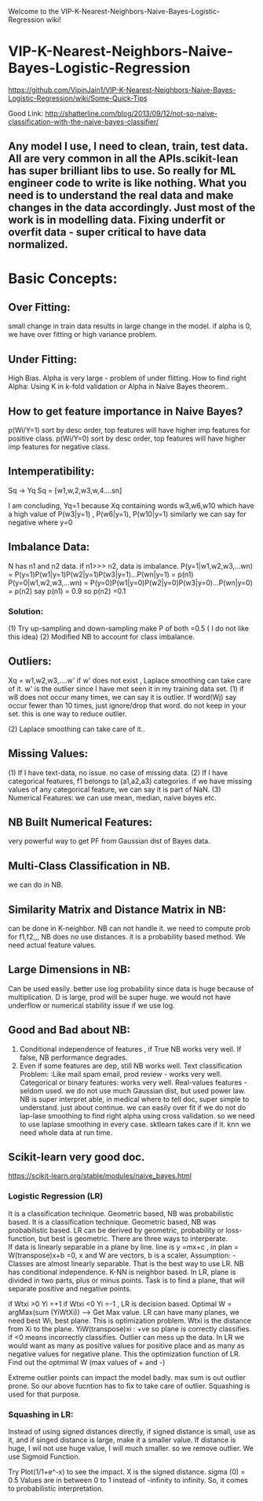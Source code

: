 Welcome to the VIP-K-Nearest-Neighbors-Naive-Bayes-Logistic-Regression wiki!

# VIP-K-Nearest-Neighbors-Naive-Bayes-Logistic-Regression
https://github.com/VipinJain1/VIP-K-Nearest-Neighbors-Naive-Bayes-Logistic-Regression/wiki/Some-Quick-Tips

Good Link:
http://shatterline.com/blog/2013/09/12/not-so-naive-classification-with-the-naive-bayes-classifier/

## Any model I use, I need to clean, train, test data. All are very common in all the APIs.scikit-lean has super brilliant libs to use. So really for ML engineer code to write is like nothing. What you need is to understand the real data and make changes in the data accordingly. Just most of the work is in modelling data. Fixing underfit or overfit data - super critical to have data normalized.

# Basic Concepts:

## Over Fitting:
small change  in train data results in large change in the model.  if alpha is 0, we have over fitting or high variance problem. 
 
## Under Fitting:
High Bias. Alpha is very large - problem of under flitting. 
How to find right Alpha: Using K in k-fold validation or Alpha in Naive Bayes theorem.. 

## How to get feature importance in Naive Bayes?
p(Wi/Y=1) sort by desc order, top features will have higher imp features for positive class. 
p(Wi/Y=0) sort by desc order, top features will have higher imp features for negative class.

## Intemperatibility:
Sq -> Yq
Sq = [w1,w,2,w3,w,4....sn]

I am concluding, Yq=1 because Xq containing  words w3,w6,w10 which have a high value of P(w3|y=1) ,  P(w6|y=1), P(w10|y=1)
similarly we can say for negative  where y=0

## Imbalance Data:
N has n1 and n2 data. if n1>>> n2, data is imbalance. 
P(y=1|w1,w2,w3,...wn) = P(y=1)P(w1|y=1)P(w2|y=1)P(w3|y=1)...P(wn|y=1) = p(n1)
P(y=0|w1,w2,w3,...wn) = P(y=0)P(w1|y=0)P(w2|y=0)P(w3|y=0)...P(wn|y=0) = p(n2)
say p(n1) = 0.9 so p(n2) =0.1
### Solution:
(1) Try up-sampling and down-sampling make P of both =0.5 ( I do not like this idea)
(2)  Modified NB to account for class imbalance. 

## Outliers:
Xq = w1,w2,w3,....w' if w' does not exist , Laplace smoothing can take care of it. 
w' is  the outlier since I have mot seen it in my training data set. 
(1) 
if w8 does not occur many times, we can say it is outlier.
If word(Wj) say occur fewer than 10 times, just ignore/drop that word. do not keep in your set. this is one way to reduce outlier.

(2) Laplace smoothing can take care of it.. 

## Missing Values:
(1) If I have text-data, no issue. no case of missing data.
(2) If I have categorical features, f1 belongs to (a1,a2,a3) categories.  if we have missing values of any categorical feature, we can say it is part of NaN.
(3) Numerical Features: we can use mean, median, naive bayes etc.

## NB Built Numerical Features:

very powerful way to get PF from Gaussian dist of Bayes data.

## Multi-Class Classification in NB.
we can do in NB.

## Similarity Matrix and Distance Matrix in NB:
can be done in K-neighbor.
NB can not handle it.  we need to compute prob for f1,f2,,,
NB does no use distances.  it is a probability based method. We need actual feature values.

## Large Dimensions in NB:

Can be used easily.  better use log probability since data is huge because of multiplication. D is large, prod will be super huge. we would not have underflow  or numerical stability issue if we use log. 
  
## Good and Bad about NB:
1. Conditional independence of features , if True NB works very well.  If false, NB  performance degrades.
2. Even if some features are dep, still NB works well. 
Text classification Problem:  :Like mail spam email, prod review  - works very well. 
Categorical or binary features: works very well.  Real-values features - seldom used. we do not use much Gaussian dist, but used power law. 
NB is super interpret able, in medical where to tell doc, super simple to understand. just about continue.  we can easily over fit if we do not do lap-lase smoothing to find right alpha using cross validation.  so we need to use laplase smoothing in every case.  sktlearn takes care if it. 
knn we need whole data at run time.   

## Scikit-learn  very good doc. 
https://scikit-learn.org/stable/modules/naive_bayes.html

### Logistic Regression (LR)

It is a classification technique.  Geometric based, NB was probabilistic based. 
It is a classification technique.  Geometric based, NB was probabilistic based. 
LR can be derived by geometric, probability or loss-function, but best is geometric. There are three ways to interperate.  
If data is linearly separable in a plane by line. line is  y =mx+c , in plan = W(transpose)x+b =0,
x and W are vectors, b is a scaler, 
Assumption: - Classes are almost linearly separable. That is the best way to use LR.
NB has conditional independence. K-NN is neighbor based. In LR, plane is divided in two parts, plus or minus points.
Task is to find a plane, that will separate positive and negative points.

if Wtxi >0 Yi =+1  if   Wtxi <0 Yi =-1 , LR is decision based.
Optimal W =  argMax(sum (YiWtXi))  --> Get Max value. 
LR can have many planes, we need best Wi, best plane. This is optimization problem.
Wtxi is the distance from Xi to the plane.
YiW(transpose)xi : +ve so plane is correctly classifies. if <0 means incorrectly classifies. 
Outlier can mess up the data. In LR we would want as many as positive values for positive place and as many as negative values for negative plane. This the optimization function of LR. Find out the optmimal W (max values of + and -)

Extreme outlier points can impact the model badly. max sum is out outlier prone. 
So our above fucntion has to fix to take care of outlier. Squashing is used for that purpose.

### Squashing in LR:
Instead of using signed distances directly, if signed distance is small, use as it, and if singed distance is large, make it a smaller value. If distance is huge, I wil not use huge value, I will much smaller.
so we remove outlier.
We use Sigmoid Function.

Try Plot(1/1+e^-x)  to see the impact. X is the signed distance. 
sigma (0) = 0.5
Values are in between 0 to 1 instead of -infinity to infinity. So, it comes to probabilistic interpretation.




 




 

 





  





